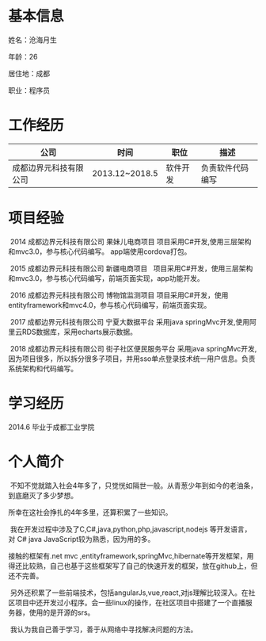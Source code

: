 # 基本信息

姓名：沧海月生  

年龄：26  

居住地：成都  

职业：程序员  

# 工作经历

公司|时间|职位|描述
-|-|-|-
成都边界元科技有限公司|2013.12~2018.5|软件开发|负责软件代码编写

# 项目经验
  2014 成都边界元科技有限公司 果妹儿电商项目 项目采用C#开发,使用三层架构和mvc3.0，参与核心代码编写。 app端使用cordova打包。

  2015 成都边界元科技有限公司 新疆电商项目   项目采用C#开发，使用三层架构和mvc3.0，参与核心代码编写，前端页面实现，app功能开发。  
  
  2016 成都边界元科技有限公司 博物馆监测项目 项目采用C#开发，使用entityframework和mvc4.0，参与核心代码编写，前端页面实现。  
  
  2017 成都边界元科技有限公司 宁夏大数据平台 采用java springMvc开发,使用阿里云RDS数据库，采用echarts展示数据。  
  
  2018 成都边界元科技有限公司 街子社区便民服务平台 采用java springMvc开发,因为项目很多，所以拆分很多子项目，并用sso单点登录技术统一用户信息。负责系统架构和代码编写。
  
# 学习经历
  2014.6 毕业于成都工业学院

# 个人简介

  不知不觉就踏入社会4年多了，只觉恍如隔世一般。从青葱少年到如今的老油条，到底磨灭了多少梦想。  
  
  所幸在这社会挣扎的4年多里，还算积累了一些知识。  
  
  我在开发过程中涉及了C,C#,java,python,php,javascript,nodejs 等开发语言，对 C# java JavaScript较为熟悉，因为用的多。  
  
  接触的框架有.net mvc ,entityframework,springMvc,hibernate等开发框架，用得还比较熟，自己也基于这些框架写了自己的快速开发的框架，放在github上，但还不完善。  
  
  另外还积累了一些前端技术，包括angularJs,vue,react,对js理解比较深入。在社区项目中还开发过小程序。会一些linux的操作，在社区项目中搭建了一个直播服务器，使用的是开源的srs。
  
  我认为我自己善于学习，善于从网络中寻找解决问题的方法。
  
